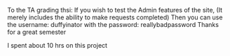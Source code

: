 To the TA grading thsi:
If you wish to test the Admin features of the site, 
(It merely includes the ability to make requests completed)
Then you can use the username: duffyinator
with the password: reallybadpassword
Thanks for a great semester

I spent about 10 hrs on this project